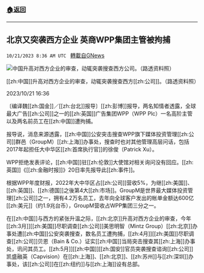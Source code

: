 ###  [:house:返回](README.md)
---


## 北京又突袭西方企业  英商WPP集团主管被拘捕
`10/21/2023 8:36 AM UTC ` [轉載自GNews](https://gnews.org/articles/1862865)

![中国升高对西方企业的审查，动辄突袭搜查西方公司。（路透资料照）](https://img.ltn.com.tw/Upload/news/600/2023/10/21/4465644_1_1.jpg "中国升高对西方企业的审查，动辄突袭搜查西方公司。（路透资料照）")

[[zh:中国]]升高对西方企业的审查，动辄突袭搜查西方[[zh:公司]]。（路透资料照）

2023/10/21 16:36

〔编译魏[[zh:国金]]／[[zh:台北]]报导〕[[zh:彭博]]报导，两名知情者透露，全球最大广告[[zh:公司]]之一的[[zh:英国]]广告集团WPP（WPP Plc）一名高阶主管以及两名前员工在[[zh:中国]]遭拘捕。

报导说，消息来源透露，[[zh:中国]]公安突击搜查WPP旗下媒体投资管理[[zh:公司]]群邑（GroupM）[[zh:上海]]办事处，搜查时也对其他管理高层问话，包括2017年起担任大中华区[[zh:首席执行官]]的徐俊（Patrick Xu）。

WPP拒绝发表评论，[[zh:中国]]驻[[zh:伦敦]]大使馆对相关询问没有回应。[[zh:英国]]《[[zh:金融时报]]》20日率先报导此[[zh:事件]]。

根据WPP年度财报，2022年大中华区占[[zh:公司]]营收5%，为继[[zh:美国]]、[[zh:英国]]、[[zh:德国]]之後第4大[[zh:市场]]。GroupM是世界最大媒体投资管理[[zh:公司]]之一，拥有4.2万名员工，去年向全球客户发出的帐单金额达600亿[[zh:美元]]（约1.9兆台币），GroupM营收占WPP集团三分之一。

在[[zh:中国]]与西方的紧张升温之际，[[zh:北京]]升高对西方企业的审查，今年[[zh:3月]][[zh:美国]]尽职调查[[zh:公司]]美思明智（Mintz Group）[[zh:北京]]办事处遭[[zh:中国]]公安突袭搜查，数名员工遭拘捕，[[zh:4月]][[zh:美国]]尽职调查[[zh:公司]]贝恩（Bain & Co.）证实[[zh:中国]]当局突击搜查其[[zh:上海]]办事处，讯问其员工。[[zh:5月]][[zh:中国]][[zh:国安]]官员突袭搜查谘询[[zh:公司]]凯盛融英（Capvision）在[[zh:上海]]、[[zh:北京]]、[[zh:苏州]]与[[zh:深圳]]办事处，该[[zh:公司]]在[[zh:纽约]]与[[zh:上海]]设有总部。
